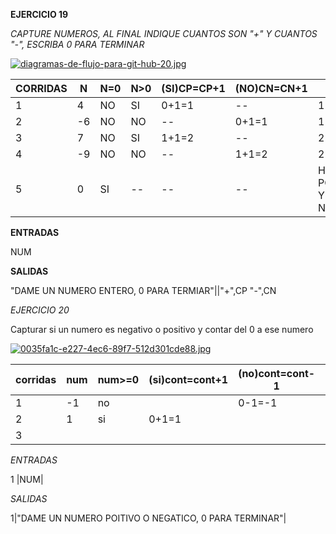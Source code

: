 **EJERCICIO 19**

*CAPTURE NUMEROS, AL FINAL INDIQUE CUANTOS SON "+" Y CUANTOS "-", ESCRIBA 0 PARA TERMINAR*

[![diagramas-de-flujo-para-git-hub-20.jpg](https://i.postimg.cc/xjyqLsB6/diagramas-de-flujo-para-git-hub-20.jpg)](https://postimg.cc/0rj8sCkS)

|CORRIDAS|N|N=0|N>0|(SI)CP=CP+1|(NO)CN=CN+1|MSJ|
|-|-|-|-|-|-|-|
|1|4|NO|SI|0+1=1|--|1
|2|-6|NO|NO|--|0+1=1|1|
|3|7|NO|SI|1+1=2|--|2|
|4|-9|NO|NO|--|1+1=2|2|
|5|0|SI|--|--|--|HAY DOS POSITIVOS Y DOS NEGATIVOS|

**ENTRADAS**

NUM

**SALIDAS**

"DAME UN NUMERO ENTERO, 0 PARA TERMIAR"||"+",CP   "-",CN

*EJERCICIO 20*

Capturar si un numero es negativo o positivo y contar del 0 a ese numero

[![0035fa1c-e227-4ec6-89f7-512d301cde88.jpg](https://i.postimg.cc/C5PRk5dj/0035fa1c-e227-4ec6-89f7-512d301cde88.jpg)](https://postimg.cc/GTD31cF2)

|corridas|num|num>=0|(si)cont=cont+1|(no)cont=cont-1|(si)cont=num?|(no)cont=num?|
|-|-|-|-|-|-|-|
|1|-1|no||0-1=-1||si|
|2|1|si|0+1=1||si||
|3|||||si|si|

*ENTRADAS*

1 |NUM|

*SALIDAS*

1|"DAME UN NUMERO POITIVO O NEGATICO, 0 PARA TERMINAR"|
